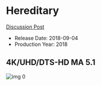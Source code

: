 # Hereditary

[Discussion Post](https://www.avsforum.com/threads/bass-eq-for-filtered-movies.2995212/post-56733902)

* Release Date: 2018-09-04
* Production Year: 2018

## 4K/UHD/DTS-HD MA 5.1

![img 0](https://i.imgur.com/yKW6sgB.jpg)

